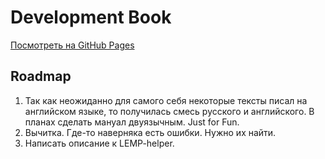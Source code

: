 # Development Book

[Посмотреть на GitHub Pages](http://asakasinsky.github.io/Development-book/)

## Roadmap

1. Так как неожиданно для самого себя некоторые тексты писал на английском языке, то получилась смесь русского и английского. В планах сделать мануал двуязычным. Just for Fun.
2. Вычитка. Где-то наверняка есть ошибки. Нужно их найти.
3. Написать описание к LEMP-helper.
